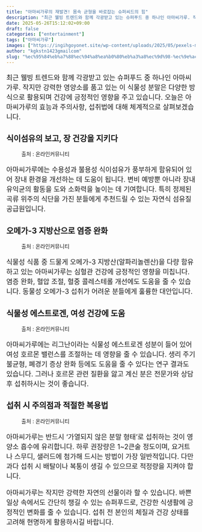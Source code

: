 ```yaml
---
title: "아마씨가루의 재발견! 몸속 균형을 바로잡는 슈퍼씨드의 힘"
description: "최근 웰빙 트렌드와 함께 각광받고 있는 슈퍼푸드 중 하나인 아마씨가루. 작지만 강력한 영양소를 품고 있는 이 식물성 분말은 다양한 방식으로 활용되며 건강에 긍정적인 영향을 주고 있습니다. 오늘은 아마씨가루의 효능과 주의사항, 섭취법에 대해 체계적으로 살펴보겠습니다."
date: 2025-05-26T15:12:02+09:00
draft: false
categories: ["entertainment"]
tags: ["아마씨가루"]
images: ["https://ingihgoyonet.site/wp-content/uploads/2025/05/pexels-martabranco-1340116-1024x683.jpg", "https://ingihgoyonet.site/wp-content/uploads/2025/05/pexels-pixabay-208518-1024x683.jpg", "https://ingihgoyonet.site/wp-content/uploads/2025/05/pexels-elly-fairytale-3822723-1024x683.jpg", "https://ingihgoyonet.site/wp-content/uploads/2025/05/pexels-olly-3807733-1024x683.jpg"]
author: "kgkstn1423gmailcom"
slug: "%ec%95%84%eb%a7%88%ec%94%a8%ea%b0%80%eb%a3%a8%ec%9d%98-%ec%9e%ac%eb%b0%9c%ea%b2%ac-%eb%aa%b8%ec%86%8d-%ea%b7%a0%ed%98%95%ec%9d%84-%eb%b0%94%eb%a1%9c%ec%9e%a1%eb%8a%94-%ec%8a%88%ed%8d%bc%ec%94%a8"
---
```


<p style="font-size:18px">최근 웰빙 트렌드와 함께 각광받고 있는 슈퍼푸드 중 하나인 아마씨가루. 작지만 강력한 영양소를 품고 있는 이 식물성 분말은 다양한 방식으로 활용되며 건강에 긍정적인 영향을 주고 있습니다. 오늘은 아마씨가루의 효능과 주의사항, 섭취법에 대해 체계적으로 살펴보겠습니다.</p> <h2 >식이섬유의 보고, 장 건강을 지키다</h2> <figure ><img src="https://ingihgoyonet.site/wp-content/uploads/2025/05/pexels-martabranco-1340116-1024x683.jpg" alt="" style="aspect-ratio:16/9;object-fit:cover"/><figcaption >출처 : 온라인커뮤니티</figcaption></figure> <p style="font-size:18px">아마씨가루에는 수용성과 불용성 식이섬유가 풍부하게 함유되어 있어 장내 환경을 개선하는 데 도움이 됩니다. 변비 예방뿐 아니라 장내 유익균의 활동을 도와 소화력을 높이는 데 기여합니다. 특히 정제된 곡류 위주의 식단을 가진 분들에게 추천드릴 수 있는 자연식 섬유질 공급원입니다.</p> <h2 >오메가-3 지방산으로 염증 완화</h2> <figure ><img src="https://ingihgoyonet.site/wp-content/uploads/2025/05/pexels-pixabay-208518-1024x683.jpg" alt="" style="aspect-ratio:16/9;object-fit:cover"/><figcaption >출처 : 온라인커뮤니티</figcaption></figure> <p style="font-size:18px">식물성 식품 중 드물게 오메가-3 지방산(알파리놀렌산)을 다량 함유하고 있는 아마씨가루는 심혈관 건강에 긍정적인 영향을 미칩니다. 염증 완화, 혈압 조절, 혈중 콜레스테롤 개선에도 도움을 줄 수 있습니다. 동물성 오메가-3 섭취가 어려운 분들에게 훌륭한 대안입니다.</p> <h2 >식물성 에스트로겐, 여성 건강에 도움</h2> <figure ><img src="https://ingihgoyonet.site/wp-content/uploads/2025/05/pexels-elly-fairytale-3822723-1024x683.jpg" alt="" style="aspect-ratio:16/9;object-fit:cover"/><figcaption >출처 : 온라인커뮤니티</figcaption></figure> <p style="font-size:18px">아마씨가루에는 리그난이라는 식물성 에스트로겐 성분이 들어 있어 여성 호르몬 밸런스를 조절하는 데 영향을 줄 수 있습니다. 생리 주기 불균형, 폐경기 증상 완화 등에도 도움을 줄 수 있다는 연구 결과도 있습니다. 그러나 호르몬 관련 질환을 앓고 계신 분은 전문가와 상담 후 섭취하시는 것이 좋습니다.</p> <h2 >섭취 시 주의점과 적절한 복용법</h2> <figure ><img src="https://ingihgoyonet.site/wp-content/uploads/2025/05/pexels-olly-3807733-1024x683.jpg" alt="" style="aspect-ratio:16/9;object-fit:cover"/><figcaption >출처 : 온라인커뮤니티</figcaption></figure> <p style="font-size:18px">아마씨가루는 반드시 ‘가열되지 않은 분말 형태’로 섭취하는 것이 영양소 흡수에 유리합니다. 하루 권장량은 1~2큰술 정도이며, 요거트나 스무디, 샐러드에 첨가해 드시는 방법이 가장 일반적입니다. 다만 과다 섭취 시 배탈이나 복통이 생길 수 있으므로 적정량을 지켜야 합니다.</p> <p style="font-size:18px">아마씨가루는 작지만 강력한 자연의 선물이라 할 수 있습니다. 바쁜 일상 속에서도 간단히 챙길 수 있는 슈퍼푸드로, 건강한 식생활에 긍정적인 변화를 줄 수 있습니다. 섭취 전 본인의 체질과 건강 상태를 고려해 현명하게 활용하시길 바랍니다.</p>